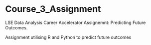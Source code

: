 # Course_3_Assignment
LSE Data Analysis Career Accelerator Assignemnt: Predicting Future Outcomes.

Assignment utilising R and Python to predict future outcomes
